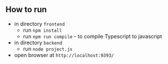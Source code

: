 ## How to run
- in directory `frontend`
  - run `npm install`
  - run `npm run compile` - to compile Typescript to javascript
- in directory `backend`
  - run `node project.js`
- open browser at `http://localhost:9393/`
